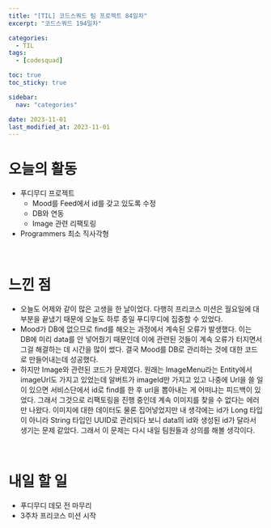```yaml
---
title: "[TIL] 코드스쿼드 팀 프로젝트 84일차"
excerpt: "코드스쿼드 194일차"

categories:
  - TIL
tags:
  - [codesquad]

toc: true
toc_sticky: true

sidebar:
  nav: "categories"

date: 2023-11-01
last_modified_at: 2023-11-01
---
```


# 오늘의 활동

- 푸디무디 프로젝트
    - Mood를 Feed에서 id를 갖고 있도록 수정
    - DB와 연동
    - Image 관련 리팩토링
- Programmers 최소 직사각형

<br>

# 느낀 점

- 오늘도 어제와 같이 많은 고생을 한 날이었다. 다행히 프리코스 미션은 월요일에 대부분을 끝냈기 때문에 오늘도 하루 종일 푸디무디에 집중할 수 있었다.
- Mood가 DB에 없으므로 find를 해오는 과정에서 계속된 오류가 발생했다. 이는 DB에 미리 data를 안 넣어줬기 때문인데 이에 관련된 것들이 계속 오류가 터지면서 그걸 해결하는 데 시간을 많이 썼다. 결국 Mood를 DB로 관리하는 것에 대한 코드로 만들어내는데 성공했다.
- 하지만 Image와 관련된 코드가 문제였다. 원래는 ImageMenu라는 Entity에서 imageUrl도 가지고 있었는데 알버트가 imageId만 가지고 있고 나중에 Url을 쓸 일이 있으면 서비스단에서 id로 find를 한 후 url을 뽑아내는 게 어떠냐는 피드백이 있었다. 그래서 그것으로 리팩토링을 진행 중인데 계속 이미지를 찾을 수 없다는 에러만 나왔다. 이미지에 대한 데이터도 물론 집어넣었지만 내 생각에는 id가 Long 타입이 아니라 String 타입인 UUID로 관리되다 보니 data의 id와 생성된 id가 달라서 생기는 문제 같았다. 그래서 이 문제는 다시 내일 팀원들과 상의를 해볼 생각이다.

<br>

# 내일 할 일

- 푸디무디 데모 전 마무리
- 3주차 프리코스 미션 시작
